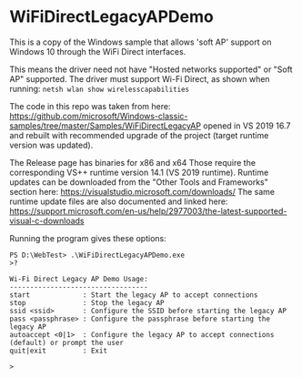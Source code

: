 # WiFiDirectLegacyAPDemo
This is a copy of the Windows sample that allows 'soft AP' support on Windows 10 through the WiFi Direct interfaces.

This means the driver need not have "Hosted networks supported" or "Soft AP" supported.
The driver must support Wi-Fi Direct, as shown when running:
`netsh wlan show wirelesscapabilities`

The code in this repo was taken from here: https://github.com/microsoft/Windows-classic-samples/tree/master/Samples/WiFiDirectLegacyAP opened in VS 2019 16.7 and rebuilt with recommended upgrade of the project (target runtime version was updated).

The Release page has binaries for x86 and x64
Those require the corresponding VS++ runtime version 14.1 (VS 2019 runtime).
Runtime updates can be downloaded from the "Other Tools and Frameworks" section here: https://visualstudio.microsoft.com/downloads/
The same runtime update files are also documented and linked here: https://support.microsoft.com/en-us/help/2977003/the-latest-supported-visual-c-downloads

Running the program gives these options:
```
PS D:\WebTest> .\WiFiDirectLegacyAPDemo.exe                                                                             
>?

Wi-Fi Direct Legacy AP Demo Usage:
----------------------------------
start             : Start the legacy AP to accept connections
stop              : Stop the legacy AP
ssid <ssid>       : Configure the SSID before starting the legacy AP
pass <passphrase> : Configure the passphrase before starting the legacy AP
autoaccept <0|1>  : Configure the legacy AP to accept connections (default) or prompt the user
quit|exit         : Exit

>                                                                                                                       
```

